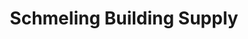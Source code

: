 ---
title: "Schmeling Building Supply"
url: /rockford/schmeling-building-supply/
shop: Eisenwaren
---